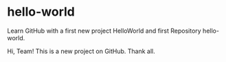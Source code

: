 # hello-world
Learn GitHub with a  first new project HelloWorld and first Repository hello-world.

Hi, Team!
This is a new project on GitHub.
Thank all.
